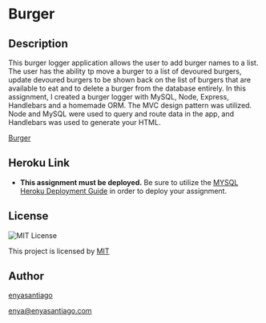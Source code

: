 
  # Burger
  ## Description 
  This burger logger application allows the user to add burger names to a list. The user has the ability tp move a burger to a list of devoured burgers, update devoured burgers to be shown back on the list of burgers that are available to eat and to delete a burger from the database entirely.
  In this assignment, I created a burger logger with MySQL, Node, Express, Handlebars and a homemade ORM. The MVC design pattern was utilized. Node and MySQL were used to query and route data in the app, and Handlebars was used to generate your HTML.

[Burger](https://github.com/enyasantiago/burger/blob/main/public/assets/img/burger.mp4)

  ## Heroku Link
  * **This assignment must be deployed.** Be sure to utilize the [MYSQL Heroku Deployment Guide](../../04-Important/MySQLHerokuDeploymentProcess.pdf) in order to deploy your assignment.
  
  ## License 
  ![MIT License](https://img.shields.io/badge/license-MIT-green)
    
  This project is licensed by [MIT](https://choosealicense.com/licenses/MIT)

  ## Author
  [enyasantiago](https://github.com/enyasantiago)
  
  enya@enyasantiago.com
